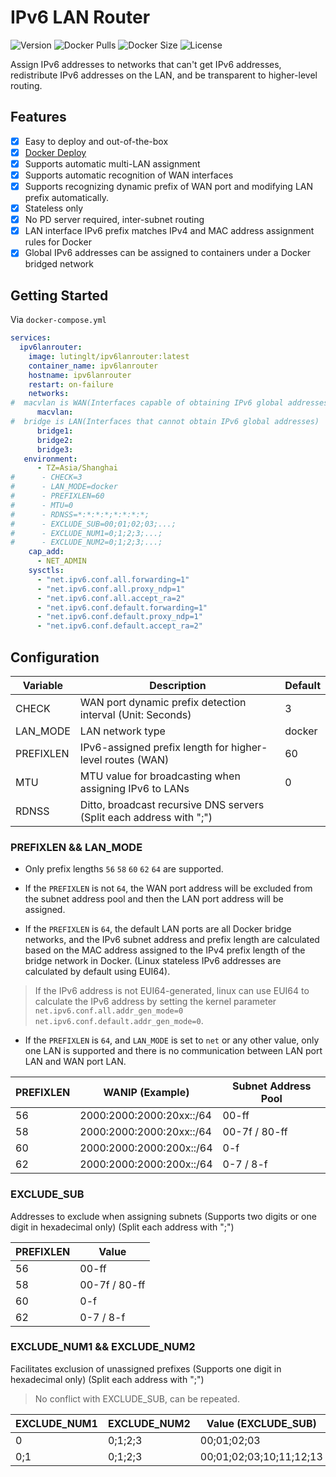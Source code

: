 # IPv6 LAN Router

![Version](https://img.shields.io/docker/v/lutinglt/ipv6lanrouter/latest?arch=amd64&sort=semver&color=066da5) ![Docker Pulls](https://img.shields.io/docker/pulls/lutinglt/ipv6lanrouter.svg?style=flat&label=pulls&logo=docker) ![Docker Size](https://img.shields.io/docker/image-size/lutinglt/ipv6lanrouter/latest?color=066da5&label=size) ![License](https://img.shields.io/github/license/lutinglt/ipv6lanrouter)

Assign IPv6 addresses to networks that can't get IPv6 addresses, redistribute IPv6 addresses on the LAN, and be transparent to higher-level routing.

## Features

- [x] Easy to deploy and out-of-the-box
- [x] [Docker Deploy](https://hub.docker.com/r/lutinglt/ipv6lanrouter)
- [x] Supports automatic multi-LAN assignment
- [x] Supports automatic recognition of WAN interfaces
- [x] Supports recognizing dynamic prefix of WAN port and modifying LAN prefix automatically.
- [x] Stateless only
- [x] No PD server required, inter-subnet routing
- [x] LAN interface IPv6 prefix matches IPv4 and MAC address assignment rules for Docker
- [x] Global IPv6 addresses can be assigned to containers under a Docker bridged network

## Getting Started

Via `docker-compose.yml`

```yaml
services:
  ipv6lanrouter:
    image: lutinglt/ipv6lanrouter:latest
    container_name: ipv6lanrouter
    hostname: ipv6lanrouter
    restart: on-failure
    networks:
#  macvlan is WAN(Interfaces capable of obtaining IPv6 global addresses)
      macvlan:
#  bridge is LAN(Interfaces that cannot obtain IPv6 global addresses)
      bridge1:
      bridge2:
      bridge3:
   environment:
      - TZ=Asia/Shanghai
#      - CHECK=3
#      - LAN_MODE=docker
#      - PREFIXLEN=60
#      - MTU=0
#      - RDNSS=*:*:*:*;*:*:*:*;
#      - EXCLUDE_SUB=00;01;02;03;...;
#      - EXCLUDE_NUM1=0;1;2;3;...;
#      - EXCLUDE_NUM2=0;1;2;3;...;
    cap_add:
      - NET_ADMIN
    sysctls:
      - "net.ipv6.conf.all.forwarding=1"
      - "net.ipv6.conf.all.proxy_ndp=1"
      - "net.ipv6.conf.all.accept_ra=2"
      - "net.ipv6.conf.default.forwarding=1"
      - "net.ipv6.conf.default.proxy_ndp=1"
      - "net.ipv6.conf.default.accept_ra=2"
```

## Configuration

| Variable  | Description                                                  | Default |
| --------- | ------------------------------------------------------------ | ------- |
| CHECK     | WAN port dynamic prefix detection interval (Unit: Seconds)   | 3       |
| LAN_MODE  | LAN network type                                             | docker  |
| PREFIXLEN | IPv6-assigned prefix length for higher-level routes (WAN)    | 60      |
| MTU       | MTU value for broadcasting when assigning IPv6 to LANs       | 0       |
| RDNSS     | Ditto, broadcast recursive DNS servers (Split each address with ";") |         |

### PREFIXLEN && LAN_MODE

- Only prefix lengths `56` `58` `60` `62` `64` are supported.

- If the `PREFIXLEN` is not `64`, the WAN port address will be excluded from the subnet address pool and then the LAN port address will be assigned.

- If the `PREFIXLEN` is `64`, the default LAN ports are all Docker bridge networks, and the IPv6 subnet address and prefix length are calculated based on the MAC address assigned to the IPv4 prefix length of the bridge network in Docker. (Linux stateless IPv6 addresses are calculated by default using EUI64).

> If the IPv6 address is not EUI64-generated, linux can use EUI64 to calculate the IPv6 address by setting the kernel parameter `net.ipv6.conf.all.addr_gen_mode=0` `net.ipv6.conf.default.addr_gen_mode=0`.

- If the `PREFIXLEN` is `64`, and `LAN_MODE` is set to `net` or any other value, only one LAN is supported and there is no communication between LAN port LAN and WAN port LAN.

| PREFIXLEN | WANIP (Example)          | Subnet Address Pool |
| --------- | ------------------------ | ------------------- |
| 56        | 2000:2000:2000:20xx::/64 | 00-ff               |
| 58        | 2000:2000:2000:20xx::/64 | 00-7f / 80-ff       |
| 60        | 2000:2000:2000:200x::/64 | 0-f                 |
| 62        | 2000:2000:2000:200x::/64 | 0-7 / 8-f           |

### EXCLUDE_SUB

Addresses to exclude when assigning subnets (Supports two digits or one digit in hexadecimal only) (Split each address with ";")

| PREFIXLEN | Value         |
| --------- | ------------- |
| 56        | 00-ff         |
| 58        | 00-7f / 80-ff |
| 60        | 0-f           |
| 62        | 0-7 / 8-f     |

### EXCLUDE_NUM1 && EXCLUDE_NUM2

Facilitates exclusion of unassigned prefixes (Supports one digit in hexadecimal only) (Split each address with ";")

> No conflict with EXCLUDE_SUB, can be repeated.

| EXCLUDE_NUM1 | EXCLUDE_NUM2 | Value (EXCLUDE_SUB)     |
| ------------ | ------------ | ----------------------- |
| 0            | 0;1;2;3      | 00;01;02;03             |
| 0;1          | 0;1;2;3      | 00;01;02;03;10;11;12;13 |

